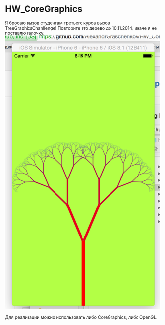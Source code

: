 HW_CoreGraphics
===============

Я бросаю вызов студентам третьего курса вызов TreeGraphicsChanllenge! Повторите это дерево до 10.11.2014, иначе я не поставлю галочку.
<img src="https://raw.githubusercontent.com/AlexandrGraschenkov/HW_CoreGraphics/master/example.png" alt="Demo" />

Для реализации можно использовать либо CoreGraphics, либо OpenGL.

